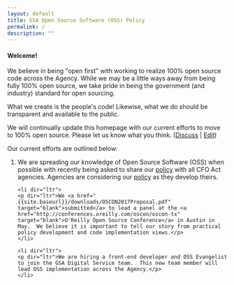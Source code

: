 ```yaml
---
layout: default
title: GSA Open Source Software (OSS) Policy
permalink: /
description: ""
---
```


#### Welcome!

<p dir="ltr">We believe in being "open first" with working to realize 100% open source code across the Agency.  While we may be a little ways away from being fully 100% open source, we take pride in being the government (and industry) standard for open sourcing.</p>

<p dir="ltr">What we create is the people's code!  Likewise, what we do should be transparent and available to the public.</p>

<p dir="ltr">We will continually update this homepage with our current efforts to move to 100% open source.  Please let us know what you think. (<a href="https://github.com/gsa/gsaopensourcepolicy/issues/" target="blank">Discuss</a> | <a href="https://github.com/gsa/gsaopensourcepolicy/edit/master/pages/index.md" target="blank">Edit</a>)</p>

<p dir="ltr">Our current efforts are outlined below:</p>

<ol>
    <li dir="ltr">
    <p dir="ltr">We are spreading our knowledge of Open Source Software (OSS) when possible with recently being asked to share our <a href="{{site.baseurl}}/downloads/GSAOSSPolicy.pdf" target="_blank">policy</a> with all CFO Act agencies.  Agencies are considering our <a href="{{site.baseurl}}/downloads/GSAOSSPolicy.pdf" target="_blank">policy</a> as they develop theirs.</p>
    </li>
    
    <li dir="ltr">
    <p dir="ltr">We <a href="{{site.baseurl}}/downloads/OSCON2017Proposal.pdf" target="blank">submitted</a> to lead a panel at the <a href="http://conferences.oreilly.com/oscon/oscon-tx" target="blank">O'Reilly Open Source Conference</a> in Austin in May.  We believe it is important to tell our story from practical policy development and code implementation views.</p>
    </li>
    
    <li dir="ltr">
    <p dir="ltr">We are hiring a front-end developer and OSS Evangelist to join the GSA Digital Service team.  This new team member will lead OSS implementation across the Agency.</p>
    </li>
</ol>
